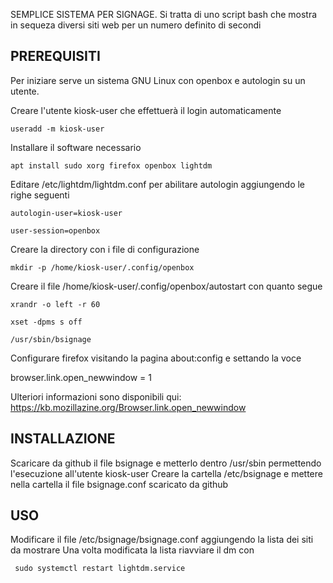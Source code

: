 SEMPLICE SISTEMA PER SIGNAGE.
Si tratta di uno script bash che mostra in sequeza diversi siti web per un numero
definito di secondi

## PREREQUISITI
Per iniziare serve un sistema GNU Linux con openbox e autologin su un utente.

Creare l'utente kiosk-user che effettuerà il login automaticamente

    useradd -m kiosk-user

Installare il software necessario

    apt install sudo xorg firefox openbox lightdm

Editare /etc/lightdm/lightdm.conf per abilitare autologin aggiungendo le righe seguenti

    autologin-user=kiosk-user

    user-session=openbox

Creare la directory con i file di configurazione

    mkdir -p /home/kiosk-user/.config/openbox

Creare il file /home/kiosk-user/.config/openbox/autostart con quanto segue

    xrandr -o left -r 60

    xset -dpms s off

    /usr/sbin/bsignage

Configurare firefox visitando la pagina about:config e settando la voce 

   browser.link.open_newwindow = 1

Ulteriori informazioni sono disponibili qui: https://kb.mozillazine.org/Browser.link.open_newwindow

## INSTALLAZIONE
Scaricare da github il file bsignage e metterlo dentro /usr/sbin permettendo l'esecuzione all'utente kiosk-user
Creare la cartella /etc/bsignage e mettere nella cartella il file bsignage.conf scaricato da github

## USO
Modificare il file /etc/bsignage/bsignage.conf aggiungendo la lista dei siti da mostrare
Una volta modificata la lista riavviare il dm con

     sudo systemctl restart lightdm.service
